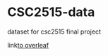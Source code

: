 # CSC2515-data
dataset for csc2515 final project

link[to overleaf](https://www.overleaf.com/9434438266wrrpykpkttmz)
